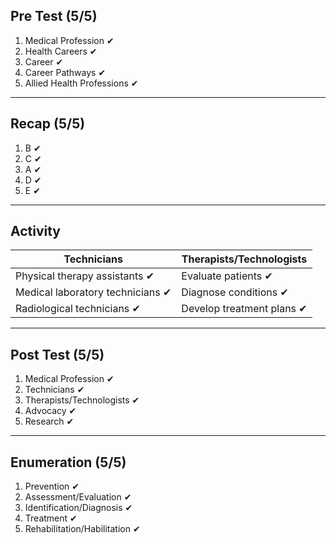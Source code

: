 ## Pre Test (5/5)
1) Medical Profession  ✔
2) Health Careers  ✔
3) Career  ✔
4) Career Pathways  ✔
5) Allied Health Professions  ✔
___
## Recap (5/5)
1) B  ✔
2) C  ✔
3) A  ✔
4) D  ✔
5) E  ✔
___
## Activity
Technicians | Therapists/Technologists
-----|-----
Physical therapy assistants  ✔|Evaluate patients  ✔
Medical laboratory technicians  ✔|Diagnose conditions  ✔
Radiological technicians  ✔|Develop treatment plans  ✔
___
## Post Test (5/5)
1) Medical Profession  ✔
2) Technicians  ✔
3) Therapists/Technologists  ✔
4) Advocacy  ✔
5) Research  ✔
___
## Enumeration (5/5)
1) Prevention  ✔
2) Assessment/Evaluation  ✔
3) Identification/Diagnosis  ✔
4) Treatment  ✔
5) Rehabilitation/Habilitation  ✔
